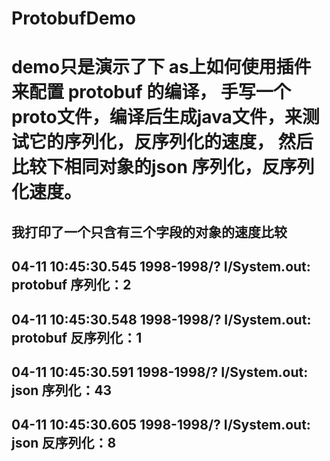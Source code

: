 # ProtobufDemo

# demo只是演示了下 as上如何使用插件来配置 protobuf 的编译， 手写一个proto文件，编译后生成java文件，来测试它的序列化，反序列化的速度， 然后比较下相同对象的json 序列化，反序列化速度。

## 我打印了一个只含有三个字段的对象的速度比较

##  04-11 10:45:30.545 1998-1998/? I/System.out: protobuf 序列化：2

##  04-11 10:45:30.548 1998-1998/? I/System.out: protobuf 反序列化：1

##  04-11 10:45:30.591 1998-1998/? I/System.out: json 序列化：43

##  04-11 10:45:30.605 1998-1998/? I/System.out: json 反序列化：8
